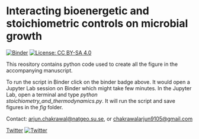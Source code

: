 # Interacting bioenergetic and stoichiometric controls on microbial growth
[![Binder](https://mybinder.org/badge_logo.svg)](https://mybinder.org/v2/gh/ArjunChakrawal/Stoichiometry-and-Thermodynamics/HEAD) 
[![License: CC BY-SA 4.0](https://img.shields.io/badge/License-CC_BY--SA_4.0-lightgrey.svg)](https://creativecommons.org/licenses/by-sa/4.0/)

This reository contains python code used to create all the figure in the accompanying manuscript.

To run the script in Binder click on the binder badge above. It would open a Jupyter Lab session on Binder which might take few minutes. In the Jupyter Lab, open a terminal and type *python stoichiometry_and_thermodynamics.py*. It will run the script and save figures in the *fig* folder. 

Contact: [arjun.chakrawal@natgeo.su.se](mailto:arjun.chakrawal@natgeo.su.se), or [chakrawalarjun9105@gmail.com](mailto:chakrawalarjun9105@gmail.com) 

[Twitter](https://twitter.com/ArjunChakrawal)
[![Twitter](https://img.shields.io/twitter/url/https/twitter.com/cloudposse.svg?style=social&label=Follow%20%40cloudposse)](https://twitter.com/cloudposse)

